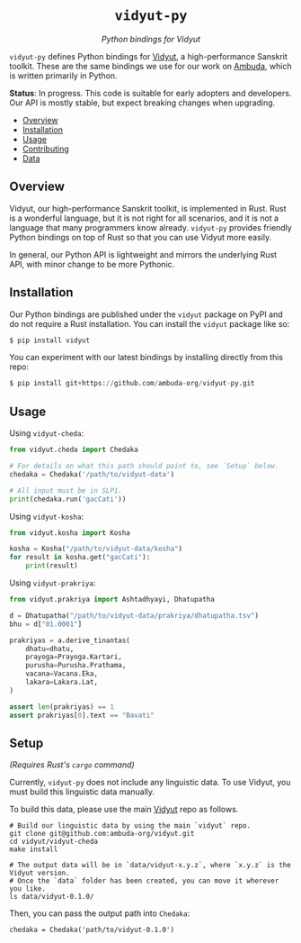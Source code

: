 <div align="center">
<h1><code>vidyut-py</code></h1>
<p><i>Python bindings for Vidyut</i></p>
</div>

`vidyut-py` defines Python bindings for [Vidyut][vidyut], a high-performance
Sanskrit toolkit. These are the same bindings we use for our work on
[Ambuda][ambuda], which is written primarily in Python.

**Status**: In progress. This code is suitable for early adopters and
developers. Our API is mostly stable, but expect breaking changes when
upgrading.


- [Overview](#overview)
- [Installation](#installation)
- [Usage](#usage)
- [Contributing](#contributing)
- [Data](#data)

[vidyut]: https://github.com/ambuda-org/vidyut
[ambuda]: https://ambuda.org


Overview
--------

Vidyut, our high-performance Sanskrit toolkit, is implemented in Rust. Rust is
a wonderful language, but it is not right for all scenarios, and it is not a
language that many programmers know already. `vidyut-py` provides friendly
Python bindings on top of Rust so that you can use Vidyut more easily.

In general, our Python API is lightweight and mirrors the underlying Rust API,
with minor change to be more Pythonic.


Installation
------------

Our Python bindings are published under the `vidyut` package on PyPI and do not
require a Rust installation. You can install the `vidyut` package like so:

```python
$ pip install vidyut
```

You can experiment with our latest bindings by installing directly from this repo:

```python
$ pip install git+https://github.com/ambuda-org/vidyut-py.git
```

Usage
-----

Using `vidyut-cheda`:

```python
from vidyut.cheda import Chedaka

# For details on what this path should point to, see `Setup` below.
chedaka = Chedaka('/path/to/vidyut-data')

# All input must be in SLP1.
print(chedaka.run('gacCati'))
```

Using `vidyut-kosha`:

```python
from vidyut.kosha import Kosha

kosha = Kosha("/path/to/vidyut-data/kosha")
for result in kosha.get("gacCati"):
    print(result)
```

Using `vidyut-prakriya`:

```python
from vidyut.prakriya import Ashtadhyayi, Dhatupatha

d = Dhatupatha("/path/to/vidyut-data/prakriya/dhatupatha.tsv")
bhu = d["01.0001"]

prakriyas = a.derive_tinantas(
    dhatu=dhatu,
    prayoga=Prayoga.Kartari,
    purusha=Purusha.Prathama,
    vacana=Vacana.Eka,
    lakara=Lakara.Lat,
)

assert len(prakriyas) == 1
assert prakriyas[0].text == "Bavati"
```


Setup
-----

*(Requires Rust's `cargo` command)*

Currently, `vidyut-py` does not include any linguistic data. To use Vidyut, you
must build this linguistic data manually.

To build this data, please use the main [Vidyut][vidyut] repo as follows.

    # Build our linguistic data by using the main `vidyut` repo.
    git clone git@github.com:ambuda-org/vidyut.git
    cd vidyut/vidyut-cheda
    make install

    # The output data will be in `data/vidyut-x.y.z`, where `x.y.z` is the Vidyut version.
    # Once the `data` folder has been created, you can move it wherever you like.
    ls data/vidyut-0.1.0/

Then, you can pass the output path into `Chedaka`:

    chedaka = Chedaka('path/to/vidyut-0.1.0')
